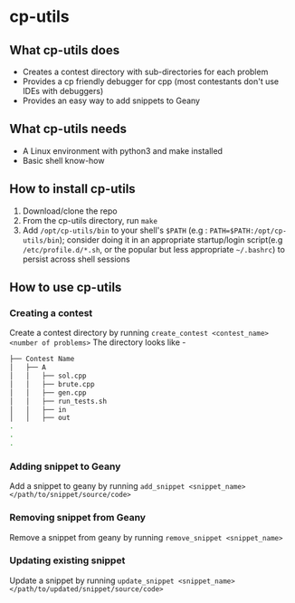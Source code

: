 # cp-utils
## What cp-utils does
- Creates a contest directory with sub-directories for each problem
- Provides a cp friendly debugger for cpp (most contestants don't use IDEs with debuggers)
- Provides an easy way to add snippets to Geany
  
## What cp-utils needs
- A Linux environment with python3 and make installed
- Basic shell know-how
  
## How to install cp-utils
1. Download/clone the repo
2. From the cp-utils directory, run `make`
3. Add `/opt/cp-utils/bin` to your shell's `$PATH` (e.g : `PATH=$PATH:/opt/cp-utils/bin`); consider doing it in an appropriate startup/login script(e.g `/etc/profile.d/*.sh`, or the popular but
   less appropriate `~/.bashrc`) to persist across shell sessions

## How to use cp-utils
### Creating a contest
Create a contest directory by running `create_contest <contest_name> <number of problems>`
The directory looks like -
```bash
├── Contest Name
│   ├── A
│   │   ├── sol.cpp
│   │   ├── brute.cpp
│   │   ├── gen.cpp
│   │   ├── run_tests.sh
│   │   ├── in
│   │   ├── out
.
.
.
```

### Adding snippet to Geany
Add a snippet to geany by running `add_snippet <snippet_name> </path/to/snippet/source/code>`

### Removing snippet from Geany
Remove a snippet from geany by running `remove_snippet <snippet_name>`

### Updating existing snippet
Update a snippet by running `update_snippet <snippet_name> </path/to/updated/snippet/source/code>`
